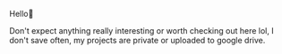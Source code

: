 Hello👋

Don't expect anything really interesting or worth checking out here lol, I don't save often, my projects are private or uploaded to google drive.
